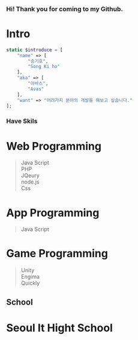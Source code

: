 ### Hi! Thank you for coming to my Github.

# Intro
```php
static $introduce = [
    "name" => [
        "송기호",
        "Song Ki ho"
    ],
    "aka" => [
        "아바스",
        "Avas"
    ],
    "want" => "어려가지 분야의 개발을 해보고 싶습니다."
];
```

### Have Skils
# Web Programming

> Java Script <br>
> PHP <br>
> JQeury <br>
> node.js <br>
> Css <br>

# App Programming

> Java Script <br>

# Game Programming

> Unity <br>
> Engima <br>
> Quickly <br>

## School
# Seoul It Hight School
